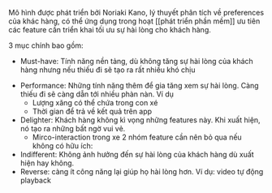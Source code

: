 Mô hình được phát triển bởi Noriaki Kano, lý thuyết phân tích về preferences của khác hàng, có thể ứng dụng trong hoạt [[phát triển phần mềm]] ưu tiên các feature cần triển khai tối ưu sự hài lòng cho khách hàng.

3 mục chính bao gồm:
- Must-have: Tính năng nền tảng, dù không tăng sự hài lòng của khách hàng nhưng nếu thiếu đi sẽ tạo ra rất nhiều khó chịu
* Performance: Những tính năng thêm để gia tăng xem sự hài lòng. Càng thiếu đi sẽ càng dẫn tới nhiều phàn nàn. Ví dụ
	* Lượng xăng có thể chứa trong con xé
	* Thời gian để trả về kết quả trên app
* Delighter: Khách hàng không kì vọng những features này. Khi xuất hiện, nó tạo ra những bất ngờ vui vẻ.
	* Mirco-interaction trong xe
2 nhóm feature cần nên bỏ qua nếu không có hữu ích:
* Indifferent: Không ảnh hưởng đến sự hài lòng của khách hàng dù xuất hiện hay không. 
* Reverse: càng ít công năng lại giúp họ hài lòng hơn. Ví dụ: video tự động playback